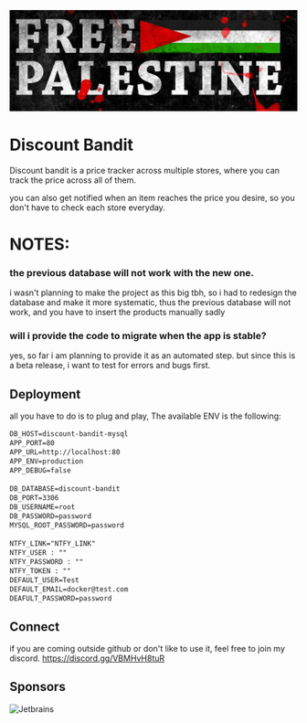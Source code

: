 ![FreePalestine](./extra/palestine.png)


# Discount Bandit
Discount bandit is a price tracker across multiple stores, where you can track the price across all of them.

you can also get notified when an item reaches the price you desire, so you don't have to check each store everyday.

# NOTES:
### the previous database will not work with the new one.

i wasn't planning to make the project as this big tbh, so i had to redesign the database and
make it more systematic, thus the previous database will not work, and you have to insert the
products manually sadly

### will i provide the code to migrate when the app is stable?
yes, so far i am planning to provide it as an automated step. but since this is a beta release, i want to test for errors and bugs first.


## Deployment
all you have to do is to plug and play,
The available ENV is the following:

```text
DB_HOST=discount-bandit-mysql
APP_PORT=80
APP_URL=http://localhost:80
APP_ENV=production
APP_DEBUG=false

DB_DATABASE=discount-bandit
DB_PORT=3306
DB_USERNAME=root
DB_PASSWORD=password
MYSQL_ROOT_PASSWORD=password

NTFY_LINK="NTFY_LINK"
NTFY_USER : ""
NTFY_PASSWORD : ""
NTFY_TOKEN : ""
DEFAULT_USER=Test
DEFAULT_EMAIL=docker@test.com
DEAFULT_PASSWORD=password

```

## Connect
if you are coming outside github or don't like to use it, feel free to join my discord.
https://discord.gg/VBMHvH8tuR

## Sponsors
![Jetbrains](https://resources.jetbrains.com/storage/products/company/brand/logos/jb_beam.svg)
